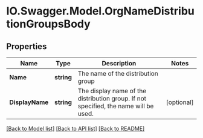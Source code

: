 # IO.Swagger.Model.OrgNameDistributionGroupsBody
## Properties

Name | Type | Description | Notes
------------ | ------------- | ------------- | -------------
**Name** | **string** | The name of the distribution group | 
**DisplayName** | **string** | The display name of the distribution group. If not specified, the name will be used. | [optional] 

[[Back to Model list]](../README.md#documentation-for-models) [[Back to API list]](../README.md#documentation-for-api-endpoints) [[Back to README]](../README.md)

